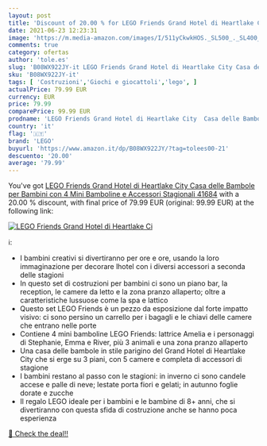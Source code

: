 ```yaml
---
layout: post
title: 'Discount of 20.00 % for LEGO Friends Grand Hotel di Heartlake Ci'
date: 2021-06-23 12:23:31
image: 'https://m.media-amazon.com/images/I/511yCkwkHOS._SL500_._SL400_.jpg'
comments: true
category: ofertas
author: 'tole.es'
slug: 'B08WX922JY-it LEGO Friends Grand Hotel di Heartlake City Casa delle...'
sku: 'B08WX922JY-it'
tags: [ 'Costruzioni','Giochi e giocattoli','lego', ]
actualPrice: 79.99 EUR
currency: EUR
price: 79.99
comparePrice: 99.99 EUR
prodname: 'LEGO Friends Grand Hotel di Heartlake City  Casa delle Bambole per Bambini con 4 Mini Bamboline e Accessori Stagionali  41684'
country: 'it'
flag: '🇮🇹'
brand: 'LEGO'
buyurl: 'https://www.amazon.it/dp/B08WX922JY/?tag=tolees00-21'
descuento: '20.00'
average: '79.99'
---
```


You've got [LEGO Friends Grand Hotel di Heartlake City  Casa delle Bambole per Bambini con 4 Mini Bamboline e Accessori Stagionali  41684](https://www.amazon.it/dp/B08WX922JY/?tag=tolees00-21) with a  20.00 % discount, with final price of 79.99 EUR (original: 99.99 EUR) at the following link:

[![LEGO Friends Grand Hotel di Heartlake Ci](https://m.media-amazon.com/images/I/511yCkwkHOS._SL500_._SL400_.jpg)](https://www.amazon.it/dp/B08WX922JY/?tag=tolees00-21)

ℹ️:

- I bambini creativi si divertiranno per ore e ore, usando la loro immaginazione per decorare lhotel con i diversi accessori a seconda delle stagioni
- In questo set di costruzioni per bambini ci sono un piano bar, la reception, le camere da letto e la zona pranzo allaperto; oltre a caratteristiche lussuose come la spa e lattico
- Questo set LEGO Friends è un pezzo da esposizione dal forte impatto visivo: ci sono persino un carrello per i bagagli e le chiavi delle camere che entrano nelle porte
- Contiene 4 mini bamboline LEGO Friends: lattrice Amelia e i personaggi di Stephanie, Emma e River, più 3 animali e una zona pranzo allaperto
- Una casa delle bambole in stile parigino del Grand Hotel di Heartlake City che si erge su 3 piani, con 5 camere e completa di accessori di stagione
- I bambini restano al passo con le stagioni: in inverno ci sono candele accese e palle di neve; lestate porta fiori e gelati; in autunno foglie dorate e zucche
- Il regalo LEGO ideale per i bambini e le bambine di 8+ anni, che si divertiranno con questa sfida di costruzione anche se hanno poca esperienza

[🛒 Check the deal!!](https://www.amazon.it/dp/B08WX922JY/?tag=tolees00-21)
